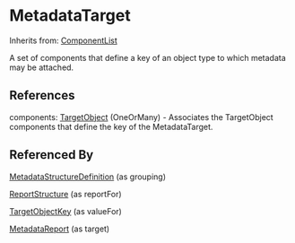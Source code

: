 
# MetadataTarget

Inherits from: [ComponentList](../Base/ComponentList.md)



A set of components that define a key of an object type to which metadata may be attached.



## References

components: [TargetObject](TargetObject.md) (OneOrMany) - Associates the TargetObject components that define the key of the MetadataTarget.



## Referenced By

[MetadataStructureDefinition](MetadataStructureDefinition.md) (as grouping)

[ReportStructure](ReportStructure.md) (as reportFor)

[TargetObjectKey](TargetObjectKey.md) (as valueFor)

[MetadataReport](MetadataReport.md) (as target)


